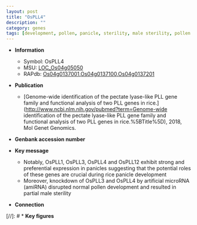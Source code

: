```yaml
---
layout: post
title: "OsPLL4"
description: ""
category: genes
tags: [development, pollen, panicle, sterility, male sterility, pollen development]
---
```


* **Information**  
    + Symbol: OsPLL4  
    + MSU: [LOC_Os04g05050](http://rice.uga.edu/cgi-bin/ORF_infopage.cgi?orf=LOC_Os04g05050)  
    + RAPdb: [Os04g0137001](http://rapdb.dna.affrc.go.jp/viewer/gbrowse_details/irgsp1?name=Os04g0137001),[Os04g0137100](http://rapdb.dna.affrc.go.jp/viewer/gbrowse_details/irgsp1?name=Os04g0137100),[Os04g0137201](http://rapdb.dna.affrc.go.jp/viewer/gbrowse_details/irgsp1?name=Os04g0137201)  

* **Publication**  
    + [Genome-wide identification of the pectate lyase-like PLL gene family and functional analysis of two PLL genes in rice.](http://www.ncbi.nlm.nih.gov/pubmed?term=Genome-wide identification of the pectate lyase-like PLL gene family and functional analysis of two PLL genes in rice.%5BTitle%5D), 2018, Mol Genet Genomics.

* **Genbank accession number**  

* **Key message**  
    + Notably, OsPLL1, OsPLL3, OsPLL4 and OsPLL12 exhibit strong and preferential expression in panicles suggesting that the potential roles of these genes are crucial during rice panicle development
    + Moreover, knockdown of OsPLL3 and OsPLL4 by artificial microRNA (amiRNA) disrupted normal pollen development and resulted in partial male sterility

* **Connection**  

[//]: # * **Key figures**  


